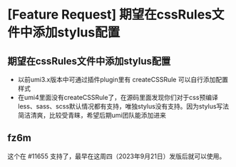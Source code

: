 # [Feature Request] 期望在cssRules文件中添加stylus配置

## 期望在cssRules文件中添加stylus配置

- 以前umi3.x版本中可通过插件plugin里有 createCSSRule 可以自行添加配置样式
- 在umi4里面没有createCSSRule了，在源码里面发现你们对于css预编译less、sass、scss默认情况都有支持，唯独stylus没有支持。因为stylus写法简洁清爽，比较受青睐，希望后期umi团队能添加进来

## fz6m

这个在 #11655 支持了，最早在这周四（2023年9月21日）发版后就可以使用。

